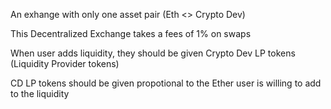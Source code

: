 An exhange with only one asset pair (Eth <> Crypto Dev) </br>

This Decentralized Exchange takes a fees of 1% on swaps </br>

When user adds liquidity, they should be given Crypto Dev LP tokens (Liquidity Provider tokens) </br>

CD LP tokens should be given propotional to the Ether user is willing to add to the liquidity </br>
